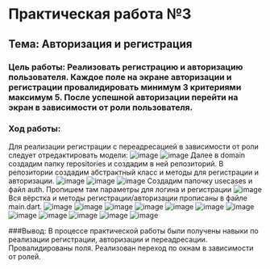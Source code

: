 # Практическая работа №3
## Тема: Авторизация и регистрация
### Цель работы: Реализовать регистрацию и авторизацию пользователя. Каждое поле на экране авторизации и регистрации провалидировать минимум 3 критериями максимум 5. После успешной авторизации перейти на экран в зависимости от роли пользователя.
### Ход работы:
Для реализации регистрации с переадресацией в зависимости от роли следует отредактировать модели:
![image](https://user-images.githubusercontent.com/92712732/203247017-91f70c01-0295-48f4-8790-7c8950202272.png)
![image](https://user-images.githubusercontent.com/92712732/203247057-515b03b0-a140-47f1-816c-9c47e51a4c03.png)
Далее в domain создадим папку repositories и создадим в ней репозиторий. В репозитории создадим абстрактный класс и методы для регистрации и авторизации.
![image](https://user-images.githubusercontent.com/92712732/203247106-56bea68e-fbdb-48c5-9c74-1384547b1544.png)
![image](https://user-images.githubusercontent.com/92712732/203247142-dcd2df1f-49de-4aac-9cef-38b2a9b3c1c5.png)
![image](https://user-images.githubusercontent.com/92712732/203247146-4a65fb2a-c0b8-4fc5-b401-3e49738582ad.png)
Создадим папочку usecases и файл auth. Пропишем там параметры для логина и регистрации
![image](https://user-images.githubusercontent.com/92712732/203247236-27b78e00-e533-420b-aa74-4c237d58177c.png)
Вся вёрстка и методы регистрации/авторизации прописаны в файле main.dart.
![image](https://user-images.githubusercontent.com/92712732/203247269-b25500dc-3d20-4a4d-b7ff-a7833638a882.png)
![image](https://user-images.githubusercontent.com/92712732/203247283-8045c5e4-4f11-4b52-885d-52fbffd3bc83.png)
![image](https://user-images.githubusercontent.com/92712732/203247317-8f67bd2e-659c-4604-9f1d-5ca07db3ef9b.png)
![image](https://user-images.githubusercontent.com/92712732/203247345-cbcecfe7-7e94-4a23-89a3-ad9e1ef7198d.png)
![image](https://user-images.githubusercontent.com/92712732/203247354-28e3ec16-599a-4a8b-b398-b126b0af09ab.png)
![image](https://user-images.githubusercontent.com/92712732/203247367-5c84fbe8-9515-4ea7-b412-1c69da3d2aa8.png)
![image](https://user-images.githubusercontent.com/92712732/203247393-ae944736-a6de-486f-b32b-e50e604fc044.png)
![image](https://user-images.githubusercontent.com/92712732/203247420-cf081114-6da6-4862-a71f-fc8d48c4e00e.png)
![image](https://user-images.githubusercontent.com/92712732/203247445-d83d4369-fcaa-401b-93ed-218ad483c775.png)
![image](https://user-images.githubusercontent.com/92712732/203247459-5cd473ed-a5fc-4d55-aa28-f3feb84938c8.png)
![image](https://user-images.githubusercontent.com/92712732/203247489-7d32c77c-ba30-4e69-ac65-5140891f6888.png)
![image](https://user-images.githubusercontent.com/92712732/203247507-5570a4b2-d4a6-4ce9-80d3-f1e647b5adb2.png)

###Вывод: В процессе практической работы были получены навыки по реализации регистрации, авторизации и переадресации. Провалидированы поля. Реализован переход по окнам в зависимости от ролей.
